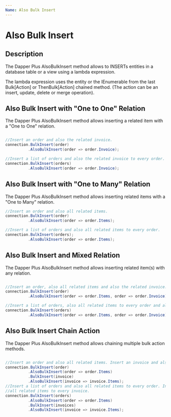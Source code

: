 ```yaml
---
Name: Also Bulk Insert
---
```


# Also Bulk Insert

## Description

The Dapper Plus AlsoBulkInsert method allows to INSERTs entities in a database table or a view using a lambda expression.

The lambda expression uses the entity or the IEnumerable<TEntity> from the last Bulk[Action] or ThenBulk[Action] chained method. (The action can be an insert, update, delete or merge operation).

## Also Bulk Insert with "One to One" Relation

The Dapper Plus AlsoBulkInsert method allows inserting a related item with a "One to One" relation.


```csharp

//Insert an order and also the related invoice.
connection.BulkInsert(order)
          .AlsoBulkInsert(order => order.Invoice);

//Insert a list of orders and also the related invoice to every order.
connection.BulkInsert(orders)
          .AlsoBulkInsert(order => order.Invoice);
```

## Also Bulk Insert with "One to Many" Relation

The Dapper Plus AlsoBulkInsert method allows inserting related items with a "One to Many" relation.


```csharp
//Insert an order and also all related items.
connection.BulkInsert(order)
          .AlsoBulkInsert(order => order.Items);

//Insert a list of orders and also all related items to every order.
connection.BulkInsert(orders);
          .AlsoBulkInsert(order => order.Items);
```

## Also Bulk Insert and Mixed Relation

The Dapper Plus AlsoBulkInsert method allows inserting related item(s) with any relation.


```csharp

//Insert an order, also all related items and also the related invoice.
connection.BulkInsert(order)
          .AlsoBulkInsert(order => order.Items, order => order.Invoice);

//Insert a list of orders, also all related items to every order and also the related invoice to every order.
connection.BulkInsert(orders)
          .AlsoBulkInsert(order => order.Items, order => order.Invoice);
```

## Also Bulk Insert Chain Action

The Dapper Plus AlsoBulkInsert method allows chaining multiple bulk action methods.


```csharp

//Insert an order and also all related items. Insert an invoice and also all related invoice items.
connection.BulkInsert(order)
          .AlsoBulkInsert(order => order.Items)
          .BulkInsert(invoice)
          .AlsoBulkInsert(invoice => invoice.Items);
//Insert a list of orders and also all related items to every order. Insert a list of invoices and also 
//all related items to every invoice.
connection.BulkInsert(orders)
          .AlsoBulkInsert(order => order.Items)
          .BulkInsert(invoices)
          .AlsoBulkInsert(invoice => invoice.Items);
```
